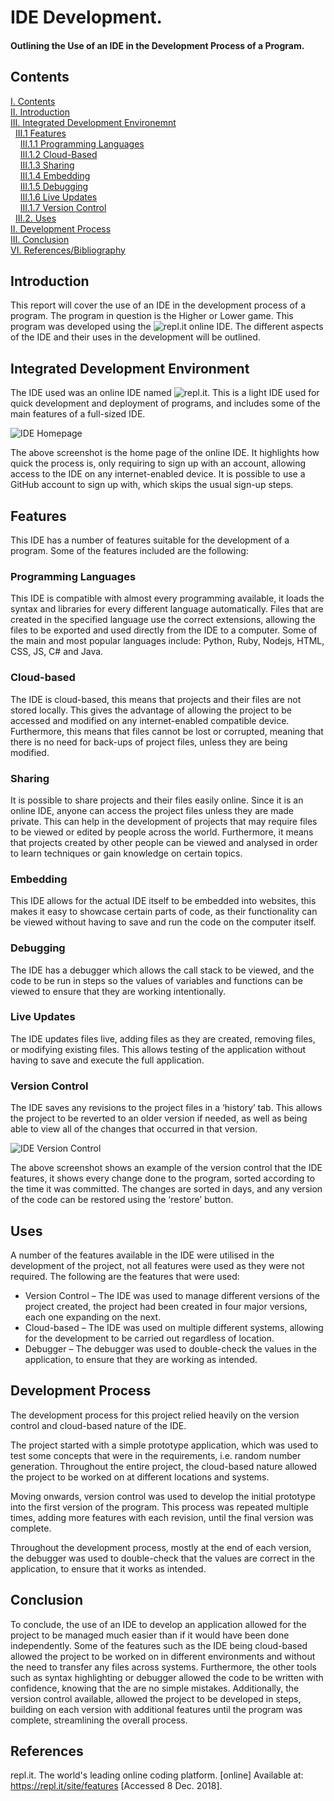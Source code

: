 # IDE Development.
#### Outlining the Use of an IDE in the Development Process of a Program.
## Contents
[I. Contents](#contents)   
[II. Introduction](#introduction)   
[III. Integrated Development Environemnt](#introduction)   
&nbsp;&nbsp;[III.1 Features](#introduction)  
&nbsp;&nbsp;&nbsp;&nbsp;[III.1.1 Programming Languages](#introduction)   
&nbsp;&nbsp;&nbsp;&nbsp;[III.1.2 Cloud-Based](#introduction)   
&nbsp;&nbsp;&nbsp;&nbsp;[III.1.3 Sharing](#introduction)   
&nbsp;&nbsp;&nbsp;&nbsp;[III.1.4 Embedding](#introduction)   
&nbsp;&nbsp;&nbsp;&nbsp;[III.1.5 Debugging](#introduction)   
&nbsp;&nbsp;&nbsp;&nbsp;[III.1.6 Live Updates](#introduction)   
&nbsp;&nbsp;&nbsp;&nbsp;[III.1.7 Version Control](#introduction)   
&nbsp;&nbsp;[III.2. Uses](#introduction)   
[II. Development Process](#introduction)   
[III. Conclusion](#conclusion)   
[VI. References/Bibliography](#references)   

## Introduction
This report will cover the use of an IDE in the development process of a program. The program in question is the Higher or Lower game. This program was developed using the ![repl.it](https://repl.it/) online IDE. The different aspects of the IDE and their uses in the development will be outlined.  

## Integrated Development Environment
The IDE used was an online IDE named ![repl.it](https://repl.it/). This is a light IDE used for quick development and deployment of programs, and includes some of the main features of a full-sized IDE. 

![IDE Homepage](https://i.imgur.com/M68cSY2.png)

The above screenshot is the home page of the online IDE. It highlights how quick the process is, only requiring to sign up with an account, allowing access to the IDE on any internet-enabled device. It is possible to use a GitHub account to sign up with, which skips the usual sign-up steps.

## Features
This IDE has a number of features suitable for the development of a program. Some of the features included are the following:

### Programming Languages
This IDE is compatible with almost every programming available, it loads the syntax and libraries for every different language automatically. Files that are created in the specified language use the correct extensions, allowing the files to be exported and used directly from the IDE to a computer.  Some of the main and most popular languages include: Python, Ruby, Nodejs, HTML, CSS, JS, C# and Java. 

### Cloud-based
The IDE is cloud-based, this means that projects and their files are not stored locally. This gives the advantage of allowing the project to be accessed and modified on any internet-enabled compatible device. Furthermore, this means that files cannot be lost or corrupted, meaning that there is no need for back-ups of project files, unless they are being modified. 

### Sharing
It is possible to share projects and their files easily online. Since it is an online IDE, anyone can access the project files unless they are made private. This can help in the development of projects that may require files to be viewed or edited by people across the world. Furthermore, it means that projects created by other people can be viewed and analysed in order to learn techniques or gain knowledge on certain topics. 

### Embedding
This IDE allows for the actual IDE itself to be embedded into websites, this makes it easy to showcase certain parts of code, as their functionality can be viewed without having to save and run the code on the computer itself.

### Debugging 
The IDE has a debugger which allows the call stack to be viewed, and the code to be run in steps so the values of variables and functions can be viewed to ensure that they are working intentionally.

### Live Updates
The IDE updates files live, adding files as they are created, removing files, or modifying existing files. This allows testing of the application without having to save and execute the full application.  

### Version Control
The IDE saves any revisions to the project files in a ‘history’ tab. This allows the project to be reverted to an older version if needed, as well as being able to view all of the changes that occurred in that version.

![IDE Version Control](https://i.imgur.com/bBWEzz8.png)
 
The above screenshot shows an example of the version control that the IDE features, it shows every change done to the program, sorted according to the time it was committed. The changes are sorted in days, and any version of the code can be restored using the ‘restore’ button.
 
## Uses
A number of the features available in the IDE were utilised in the development of the project, not all features were used as they were not required. The following are the features that were used:

+ Version Control – The IDE was used to manage different versions of the project created, the project had been created in four major versions, each one expanding on the next.
+ Cloud-based – The IDE was used on multiple different systems, allowing for the development to be carried out regardless of location.
+ Debugger – The debugger was used to double-check the values in the application, to ensure that they are working as intended.

## Development Process
The development process for this project relied heavily on the version control and cloud-based nature of the IDE.

The project started with a simple prototype application, which was used to test some concepts that were in the requirements, i.e. random number generation. Throughout the entire project, the cloud-based nature allowed the project to be worked on at different locations and systems.

Moving onwards, version control was used to develop the initial prototype into the first version of the program. This process was repeated multiple times, adding more features with each revision, until the final version was complete.

Throughout the development process, mostly at the end of each version, the debugger was used to double-check that the values are correct in the application, to ensure that it works as intended.

## Conclusion
To conclude, the use of an IDE to develop an application allowed for the project to be managed much easier than if it would have been done independently. Some of the features such as the IDE being cloud-based allowed the project to be worked on in different environments and without the need to transfer any files across systems. Furthermore, the other tools such as syntax highlighting or debugger allowed the code to be written with confidence, knowing that the are no simple mistakes. Additionally, the version control available, allowed the project to be developed in steps, building on each version with additional features until the program was complete, streamlining the overall process.

## References
repl.it. The world's leading online coding platform. [online] Available at: https://repl.it/site/features [Accessed 8 Dec. 2018].




